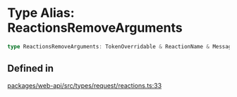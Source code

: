 # Type Alias: ReactionsRemoveArguments

```ts
type ReactionsRemoveArguments: TokenOverridable & ReactionName & MessageArgument | FileArgument | FileCommentArgument;
```

## Defined in

[packages/web-api/src/types/request/reactions.ts:33](https://github.com/slackapi/node-slack-sdk/blob/7b348598b763c2b7545d1042b5f0429775cfa62c/packages/web-api/src/types/request/reactions.ts#L33)
